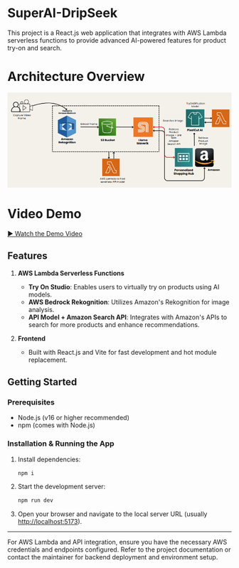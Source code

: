 # SuperAI-DripSeek

This project is a React.js web application that integrates with AWS Lambda serverless functions to provide advanced AI-powered features for product try-on and search.

# Architecture Overview

![Alt text](diagram_workflow.png)

# Video Demo

[▶️ Watch the Demo Video](DripSeek%20Demo%20Vid.mp4)

## Features

1. **AWS Lambda Serverless Functions**
   - **Try On Studio**: Enables users to virtually try on products using AI models.
   - **AWS Bedrock Rekognition**: Utilizes Amazon's Rekognition for image analysis.
   - **API Model + Amazon Search API**: Integrates with Amazon's APIs to search for more products and enhance recommendations.

2. **Frontend**
   - Built with React.js and Vite for fast development and hot module replacement.

## Getting Started

### Prerequisites
- Node.js (v16 or higher recommended)
- npm (comes with Node.js)

### Installation & Running the App

1. Install dependencies:
   ```bash
   npm i
   ```
2. Start the development server:
   ```bash
   npm run dev
   ```
3. Open your browser and navigate to the local server URL (usually [http://localhost:5173](http://localhost:5173)).

---

For AWS Lambda and API integration, ensure you have the necessary AWS credentials and endpoints configured. Refer to the project documentation or contact the maintainer for backend deployment and environment setup.
